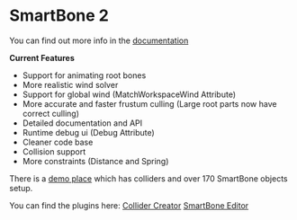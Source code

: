 # SmartBone 2

You can find out more info in the [documentation](https://celnakrblx.github.io/SmartBone-2/docs/intro)

**Current Features**

* Support for animating root bones
* More realistic wind solver
* Support for global wind (MatchWorkspaceWind Attribute)
* More accurate and faster frustum culling (Large root parts now have correct culling)
* Detailed documentation and API
* Runtime debug ui (Debug Attribute)
* Cleaner code base
* Collision support
* More constraints (Distance and Spring)

There is a [demo place](https://www.roblox.com/games/14405998010/Smartbone-2) which has colliders and over 170 SmartBone objects setup.

You can find the plugins here:
[Collider Creator](https://create.roblox.com/marketplace/asset/15539103407/Collider-Creator%3Fkeyword=&pageNumber=&pagePosition=)
[SmartBone Editor](https://create.roblox.com/marketplace/asset/15539148341/SmartBone-Editor%3Fkeyword=&pageNumber=&pagePosition=)
